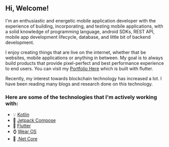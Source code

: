 Hi, Welcome!
------------

I'm an enthusiastic and energetic mobile application developer with the experience of building, incorporating, and testing mobile applications, with a solid knowledge of programming language, android SDKs, REST API, mobile app development lifecycle, database, and little bit of backend development.

I enjoy creating things that are live on the internet, whether that be websites, mobile applications or anything in between. My goal is to always build products that provide pixel-perfect and best performance experience to end users. You can visit my [Portfolio Here](https://ghaleprachan.github.io/#/) which is built with flutter.

Recently, my interest towards blockchain technology has increased a lot. I have been reading many blogs and research done on this technology. 

### Here are some of the technologies that I'm actively working with:

- 💡 [Kotlin](https://kotlinlang.org/docs/getting-started.html#is-anything-missing) 
- 🚀 [Jetpack Compose](https://developer.android.com/jetpack/compose)
- 👯 [Flutter](https://docs.flutter.dev/)
- ⌚ [Wear OS](https://developer.android.com/training/wearables)
- 🔭 [.Net Core](https://docs.microsoft.com/en-us/aspnet/core/?view=aspnetcore-6.0)
